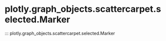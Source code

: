 # plotly.graph_objects.scattercarpet.selected.Marker

::: plotly.graph_objects.scattercarpet.selected.Marker
